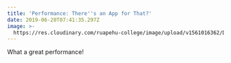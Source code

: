 ```yaml
---
title: 'Performance: There''s an App for That?'
date: 2019-06-20T07:41:35.297Z
image: >-
  https://res.cloudinary.com/ruapehu-college/image/upload/v1561016362/DSC01464_kznbrz.jpg
---
```


What a great performance!
